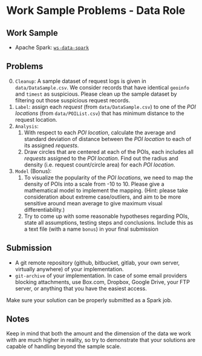Work Sample Problems - Data Role
===

## Work Sample

- Apache Spark: [`ws-data-spark`](https://github.com/EQWorks/ws-data-spark)

## Problems

0. `Cleanup`: A sample dataset of request logs is given in `data/DataSample.csv`. We consider records that have identical `geoinfo` and `timest` as suspicious. Please clean up the sample dataset by filtering out those suspicious request records.
1. `Label`: assign each _request_ (from `data/DataSample.csv`) to one of the _POI locations_ (from `data/POIList.csv`) that has minimum distance to the request location.
2. `Analysis`:
    1. With respect to each _POI location_, calculate the average and standard deviation of distance between the _POI location_ to each of its assigned _requests_.
    2. Draw circles that are centered at each of the POIs, each includes all _requests_ assigned to the _POI location_. Find out the radius and density (i.e. request count/circle area) for each _POI location_.
3. `Model` (Bonus):
    1. To visualize the popularity of the _POI locations_, we need to map the density of POIs into a scale from -10 to 10. Please give a mathematical model to implement the mapping. (Hint: please take consideration about extreme case/outliers, and aim to be more sensitive around mean average to give maximum visual differentiability.)
    2. Try to come up with some reasonable hypotheses regarding POIs, state all assumptions, testing steps and conclusions. Include this as a text file (with a name `bonus`) in your final submission

## Submission

- A git remote repository (github, bitbucket, gitlab, your own server, virtually anywhere) of your implementation.
- `git-archive` of your implementation. In case of some email providers blocking attachments, use Box.com, Dropbox, Google Drive, your FTP server, or anything that you have the easiest access.

Make sure your solution can be properly submitted as a Spark job.

## Notes

Keep in mind that both the amount and the dimension of the data we work with are much higher in reality, so try to demonstrate that your solutions are capable of handling beyond the sample scale.
